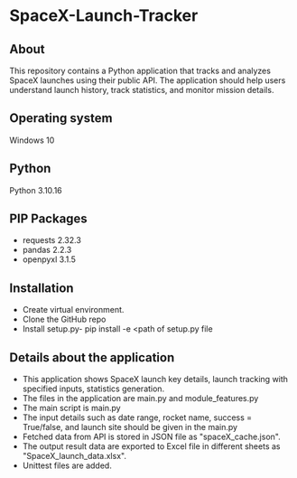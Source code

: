 # SpaceX-Launch-Tracker

## About
This repository contains a Python application that tracks and analyzes SpaceX launches using their public API. The application should help users understand launch history, track statistics, and monitor mission details.
 
## Operating system
Windows 10

## Python 
Python 3.10.16

## PIP Packages             
* requests 2.32.3
* pandas 2.2.3
* openpyxl 3.1.5

## Installation
* Create virtual environment.
* Clone the GitHub repo
* Install setup.py- 
      pip install -e <path of  setup.py file
 

## Details about the application
* This application shows SpaceX launch key details, launch tracking with specified inputs, statistics generation.
* The files in the application are main.py and module_features.py
* The main script is main.py
* The input details such as date range, rocket name, success = True/false, and launch site should be given in the main.py
* Fetched data from API is stored in JSON file as "spaceX_cache.json".
* The output result data are exported to Excel file in different sheets as "SpaceX_launch_data.xlsx".
* Unittest files are added.